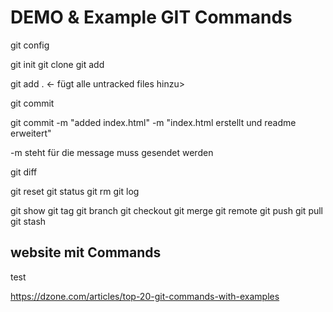 # DEMO & Example GIT Commands

git config

git init
git clone
git add

git add . <- fügt alle untracked files hinzu>

git commit

git commit -m "added index.html" -m "index.html erstellt und readme erweitert"


-m steht für die message muss gesendet werden


git diff

git reset
git status
git rm
git log


git show
git tag
git branch
git checkout
git merge
git remote
git push
git pull
git stash

## website mit Commands
test

https://dzone.com/articles/top-20-git-commands-with-examples

